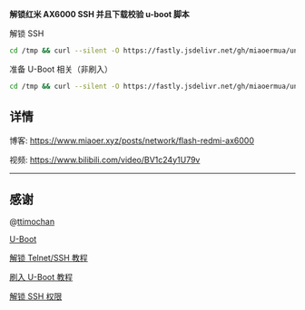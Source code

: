 **解锁红米 AX6000 SSH 并且下载校验 u-boot 脚本**

解锁 SSH

```bash
cd /tmp && curl --silent -O https://fastly.jsdelivr.net/gh/miaoermua/unlock-redmi-ax6000@main/setup.sh && chmod +x setup.sh && ./setup.sh
```

准备 U-Boot 相关（非刷入）

```bash
cd /tmp && curl --silent -O https://fastly.jsdelivr.net/gh/miaoermua/unlock-redmi-ax6000@main/setup.sh && chmod +x setup.sh && ./setup.sh
```

## 详情

博客: https://www.miaoer.xyz/posts/network/flash-redmi-ax6000

视频: https://www.bilibili.com/video/BV1c24y1U79v

***

## 感谢

@[ttimochan](https://github.com/ttimochan)

[U-Boot](https://github.com/hanwckf/bl-mt798x)

[解锁 Telnet/SSH 教程](https://qust.me/post/ax6000-shellclash)

[刷入 U-Boot 教程](https://www.right.com.cn/forum/thread-8265832-1-1.html)

[解锁 SSH 权限](https://www.right.com.cn/forum/thread-8253125-1-1.html)
